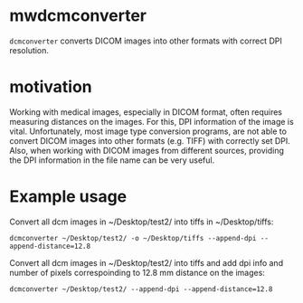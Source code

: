 # mwdcmconverter

`dcmconverter` converts DICOM images into other formats with correct DPI resolution.

# motivation

Working with medical images, especially in DICOM format, 
often requires measuring distances on the images. 
For this, DPI information of the image is vital. 
Unfortunately, most image type conversion programs, 
are not able to convert DICOM images into other formats 
(e.g. TIFF) with correctly set DPI. Also, when working with 
DICOM images from different sources, providing the DPI 
information in the file name can be very useful. 


# Example usage

Convert all dcm images in ~/Desktop/test2/ into tiffs in ~/Desktop/tiffs: 
```
dcmconverter ~/Desktop/test2/ -o ~/Desktop/tiffs --append-dpi --append-distance=12.8
```
 
Convert all dcm images in ~/Desktop/test2/ into tiffs and add dpi info and number of pixels correspoinding to 12.8 mm distance on the images: 
```
dcmconverter ~/Desktop/test2/ --append-dpi --append-distance=12.8
```


